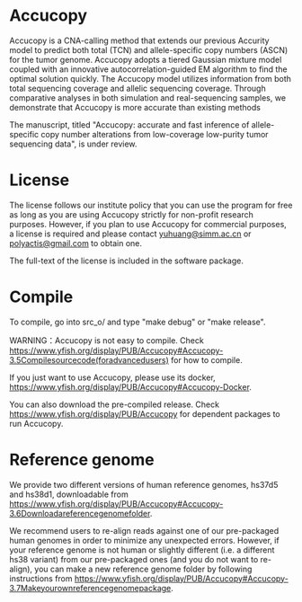 # Accucopy

Accucopy is a CNA-calling method that extends our previous Accurity model to predict both total (TCN) and allele-specific copy numbers (ASCN) for the tumor genome. Accucopy adopts a tiered Gaussian mixture model coupled with an innovative autocorrelation-guided EM algorithm to find the optimal solution quickly. The Accucopy model utilizes information from both total sequencing coverage and allelic sequencing coverage. Through comparative analyses in both simulation and real-sequencing samples, we demonstrate that Accucopy is more accurate than existing methods

The manuscript, titled "Accucopy: accurate and fast inference of allele-specific copy number alterations from low-coverage low-purity tumor sequencing data", is under review.

# License

The license follows our institute policy that you can use the program for free as long as you are using Accucopy strictly for non-profit research purposes. However, if you plan to use Accucopy for commercial purposes, a license is required and please contact yuhuang@simm.ac.cn or polyactis@gmail.com to obtain one.

The full-text of the license is included in the software package.

# Compile

To compile, go into src_o/ and type "make debug" or "make release".

WARNING：Accucopy is not easy to compile. Check https://www.yfish.org/display/PUB/Accucopy#Accucopy-3.5Compilesourcecode(foradvancedusers) for how to compile.

If you just want to use Accucopy, please use its docker, https://www.yfish.org/display/PUB/Accucopy#Accucopy-Docker.

You can also download the pre-compiled release. Check https://www.yfish.org/display/PUB/Accucopy for dependent packages to run Accucopy.

# Reference genome
We provide two different versions of human reference genomes, hs37d5 and hs38d1, downloadable from https://www.yfish.org/display/PUB/Accucopy#Accucopy-3.6Downloadareferencegenomefolder.

We recommend users to re-align reads against one of our pre-packaged human genomes in order to minimize any unexpected errors. However, if your reference genome is not human or  slightly different (i.e. a different hs38 variant) from our pre-packaged ones (and you do not want to re-align), you can make a new reference genome folder by following instructions from https://www.yfish.org/display/PUB/Accucopy#Accucopy-3.7Makeyourownreferencegenomepackage.
